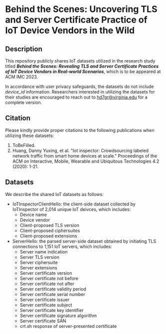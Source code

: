 # Behind the Scenes: Uncovering TLS and Server Certificate Practice of IoT Device Vendors in the Wild


## Description
This repository publicly shares IoT datasets utilized in the research study titled ***Behind the Scenes: Revealing TLS and Server Certificate Practices of IoT Device Vendors in Real-world Scenarios***, which is to be appeared at ACM IMC 2023. 

In accordance with user privacy safeguards, the datasets do not include *device_id* information. Researchers interested in utilizing the datasets for their studies are encouraged to reach out to hd7gr@virginia.edu for a complete version.


## Citation
Please kindly provide proper citations to the following publications when utilizing these datasets:
1. ToBeFilled. 
2. Huang, Danny Yuxing, et al. "Iot inspector: Crowdsourcing labeled network traffic from smart home devices at scale." Proceedings of the ACM on Interactive, Mobile, Wearable and Ubiquitous Technologies 4.2 (2020): 1-21.


## Datasets
We describe the shared IoT datasets as follows:
- IoTInspectorClientHello: the client-side dataset collected by IoTInspector of 2,014 unique IoT deivces, which includes:
  - Device name
  - Device vendor
  - Client-proposed TLS version
  - Client-proposed ciphersuites
  - Client-proposed extensions    
- ServerHello: the parsed server-side dataset obtained by initiating TLS connections to 1,151 IoT servers, which includes:
  - Server name indication
  - Server TLS version
  - Server ciphersuite
  - Server extensions
  - Server certificate version
  - Server certificate not before
  - Server certificate not after
  - Server certificate validity period
  - Server certificate serial number
  - Server certificate issuer
  - Server certificate subject
  - Server certificate key identifier
  - Server certificate signature algorithm
  - Server certificate SAN
  - crt.sh response of server-presented certificate
